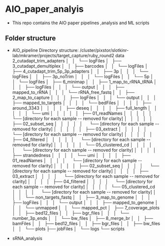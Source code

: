 # AIO_paper_analyis

* This repo contains the AIO paper pipelines ,analysis and ML scripts


## Folder structure

* AIO_pipeline
Directory structure:
/cluster/pixstor/slotkinr-lab/mkramer/projects/target_capture/ruby_round2
    data
      2_cutadapt_trim_adapters
│   │   └── logFiles
│   ├── 3_cutadapt_demultiplex
│   │   ├── barcodes
│   │   └── logFiles
│   ├── 4_cutadapt_trim_5p_3p_adapters
│   │   ├── 3p
│   │   │   └── logFiles
│   │   ├── 3p_noTrim
│   │   │   └── logFiles
│   │   └── 5p
│   │       └── logFiles
│   ├── 6_minimap
│   │   ├── 1_map_to_rRNA_tRNA
│   │   │   ├── logFiles
│   │   │   └── output
│   │   │       ├── mapped_to_rRNA
│   │   │       └── rRNA_free_fastq
│   │   ├── 2_map_to_capture
│   │   │   ├── logFiles
│   │   │   └── output
│   │   │       ├── mapped_to_targets
│   │   │       │   └── bedFiles
│   │   │       │       ├── around_3343
│   │   │       │       ├── deseq
│   │   │       │       ├── full_length
│   │   │       │       │   └── umi
│   │   │       │       │       ├── 01_readNames
│   │   │       │       │           └── [directory for each sample -- removed for clarity]
│   │   │       │       │       ├── 02_subset_seq
│   │   │       │       │           └── [directory for each sample -- removed for clarity]
│   │   │       │       │       ├── 03_extract
│   │   │       │       │           └── [directory for each sample -- removed for clarity]
│   │   │       │       │       ├── 04_filtered
│   │   │       │       │           └── [directory for each sample -- removed for clarity]
│   │   │       │       │       └── 05_clustered_cd
│   │   │       │       │           └── [directory for each sample -- removed for clarity]
│   │   │       │       ├── strandedness
│   │   │       │       └── umi
│   │   │       │           ├── 01_readNames
│   │   │       │               └── [directory for each sample -- removed for clarity]
│   │   │       │           ├── 02_subset_seq
│   │   │       │               └── [directory for each sample -- removed for clarity]
│   │   │       │           ├── 03_extract
│   │   │       │               └── [directory for each sample -- removed for clarity]
│   │   │       │           ├── 04_filtered
│   │   │       │               └── [directory for each sample -- removed for clarity]
│   │   │       │           └── 05_clustered_cd
│   │   │       │               └── [directory for each sample -- removed for clarity]
│   │   │       └── non_targets_fastq
│   │   ├── 3_map_to_genome
│   │   │   ├── logFiles
│   │   │   └── output
│   │   │       ├── mapped_to_genome
│   │   │       └── unmapped
│   │   └── mapped_pct
│   ├── 7_coverage_plots
│   │   ├── bed12_files
│   │   ├── bgr_files
│   │   │   └── number_3p_ends
│   │   └── bw_files
│   ├── 8_merge_br
│   │   ├── bamFiles
│   │   ├── bed12_files
│   │   ├── bgr_files
│   │   ├── bw_files
│   │   └── plots
├── jobFiles
│   └── logs
└── scripts

      
* sRNA_analysis
